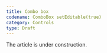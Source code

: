 ```yaml
---
title: Combo box
codename: ComboBox setEditable(true)
category: Controls
type: Draft
---
```


The article is under construction. 
